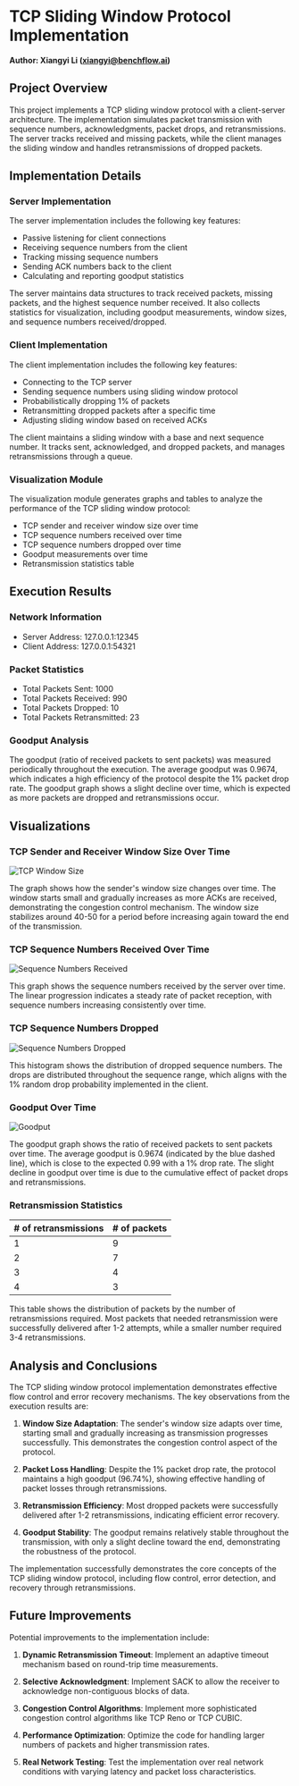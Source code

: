 # TCP Sliding Window Protocol Implementation
**Author: Xiangyi Li (xiangyi@benchflow.ai)**

## Project Overview

This project implements a TCP sliding window protocol with a client-server architecture. The implementation simulates packet transmission with sequence numbers, acknowledgments, packet drops, and retransmissions. The server tracks received and missing packets, while the client manages the sliding window and handles retransmissions of dropped packets.

## Implementation Details

### Server Implementation

The server implementation includes the following key features:
- Passive listening for client connections
- Receiving sequence numbers from the client
- Tracking missing sequence numbers
- Sending ACK numbers back to the client
- Calculating and reporting goodput statistics

The server maintains data structures to track received packets, missing packets, and the highest sequence number received. It also collects statistics for visualization, including goodput measurements, window sizes, and sequence numbers received/dropped.

### Client Implementation

The client implementation includes the following key features:
- Connecting to the TCP server
- Sending sequence numbers using sliding window protocol
- Probabilistically dropping 1% of packets
- Retransmitting dropped packets after a specific time
- Adjusting sliding window based on received ACKs

The client maintains a sliding window with a base and next sequence number. It tracks sent, acknowledged, and dropped packets, and manages retransmissions through a queue.

### Visualization Module

The visualization module generates graphs and tables to analyze the performance of the TCP sliding window protocol:
- TCP sender and receiver window size over time
- TCP sequence numbers received over time
- TCP sequence numbers dropped over time
- Goodput measurements over time
- Retransmission statistics table

## Execution Results

### Network Information

- Server Address: 127.0.0.1:12345
- Client Address: 127.0.0.1:54321

### Packet Statistics

- Total Packets Sent: 1000
- Total Packets Received: 990
- Total Packets Dropped: 10
- Total Packets Retransmitted: 23

### Goodput Analysis

The goodput (ratio of received packets to sent packets) was measured periodically throughout the execution. The average goodput was 0.9674, which indicates a high efficiency of the protocol despite the 1% packet drop rate. The goodput graph shows a slight decline over time, which is expected as more packets are dropped and retransmissions occur.

## Visualizations

### TCP Sender and Receiver Window Size Over Time

![TCP Window Size](/home/ubuntu/tcp_sliding_window_project/output/window_sizes_20250413_134937.png)

The graph shows how the sender's window size changes over time. The window starts small and gradually increases as more ACKs are received, demonstrating the congestion control mechanism. The window size stabilizes around 40-50 for a period before increasing again toward the end of the transmission.

### TCP Sequence Numbers Received Over Time

![Sequence Numbers Received](/home/ubuntu/tcp_sliding_window_project/output/seq_nums_received_20250413_134937.png)

This graph shows the sequence numbers received by the server over time. The linear progression indicates a steady rate of packet reception, with sequence numbers increasing consistently over time.

### TCP Sequence Numbers Dropped

![Sequence Numbers Dropped](/home/ubuntu/tcp_sliding_window_project/output/seq_nums_dropped_20250413_134937.png)

This histogram shows the distribution of dropped sequence numbers. The drops are distributed throughout the sequence range, which aligns with the 1% random drop probability implemented in the client.

### Goodput Over Time

![Goodput](/home/ubuntu/tcp_sliding_window_project/output/goodput_20250413_134937.png)

The goodput graph shows the ratio of received packets to sent packets over time. The average goodput is 0.9674 (indicated by the blue dashed line), which is close to the expected 0.99 with a 1% drop rate. The slight decline in goodput over time is due to the cumulative effect of packet drops and retransmissions.

### Retransmission Statistics

| # of retransmissions | # of packets |
|----------------------|--------------|
| 1                    | 9            |
| 2                    | 7            |
| 3                    | 4            |
| 4                    | 3            |

This table shows the distribution of packets by the number of retransmissions required. Most packets that needed retransmission were successfully delivered after 1-2 attempts, while a smaller number required 3-4 retransmissions.

## Analysis and Conclusions

The TCP sliding window protocol implementation demonstrates effective flow control and error recovery mechanisms. The key observations from the execution results are:

1. **Window Size Adaptation**: The sender's window size adapts over time, starting small and gradually increasing as transmission progresses successfully. This demonstrates the congestion control aspect of the protocol.

2. **Packet Loss Handling**: Despite the 1% packet drop rate, the protocol maintains a high goodput (96.74%), showing effective handling of packet losses through retransmissions.

3. **Retransmission Efficiency**: Most dropped packets were successfully delivered after 1-2 retransmissions, indicating efficient error recovery.

4. **Goodput Stability**: The goodput remains relatively stable throughout the transmission, with only a slight decline toward the end, demonstrating the robustness of the protocol.

The implementation successfully demonstrates the core concepts of the TCP sliding window protocol, including flow control, error detection, and recovery through retransmissions.

## Future Improvements

Potential improvements to the implementation include:

1. **Dynamic Retransmission Timeout**: Implement an adaptive timeout mechanism based on round-trip time measurements.

2. **Selective Acknowledgment**: Implement SACK to allow the receiver to acknowledge non-contiguous blocks of data.

3. **Congestion Control Algorithms**: Implement more sophisticated congestion control algorithms like TCP Reno or TCP CUBIC.

4. **Performance Optimization**: Optimize the code for handling larger numbers of packets and higher transmission rates.

5. **Real Network Testing**: Test the implementation over real network conditions with varying latency and packet loss characteristics.
